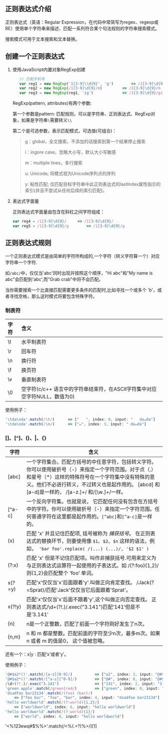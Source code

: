 ## 正则表达式介绍

正则表达式（英语：Regular Expression，在代码中常简写为regex、regexp或RE）使用单个字符串来描述、匹配一系列符合某个句法规则的字符串搜索模式。           

搜索模式可用于文本搜索和文本替换。



## 创建一个正则表达式    

1. 使用JavaScript内置对象RegExp创建     

   ```javascript
      // 匹配手机号
      var reg1 = new RegExp('1[3-9]\\d{9}', 'g')		=> /1[3-9]\d{9}/g
      var reg2 = new RegExp(/1[3-9]\d{9}/m)			=> /1[3-9]\d{9}/m
      var reg3 = new RegExp(reg1, 'ig')				=> /1[3-9]\d{9}/gi
   ```

   RegExp(pattern, attributes)有两个参数:

   第一个参数是pattern: 匹配规则，可以是字符串、正则表达式、RegExp对象，如果是字符串`\`需要转义`\\`

   第二个是可选参数，表示匹配模式，可选值(可组合)：

   > g：global，全文搜索，不添加的话搜索到第一个结果停止搜索
   >
   > i：ingore case，忽略大小写，默认大小写敏感
   >
   > m：multiple lines，多行搜索 
   >
   > u: Unicode; 将模式视为Unicode序列点的序列 
   >
   > y: 粘性匹配; 仅匹配目标字符串中此正则表达式的lastIndex属性指示的索引(并且不尝试从任何后续的索引匹配)。

2. 表达式字面量

   正则表达式字面量由包含在斜杠之间字符组成：

   ```javascript
   var reg4 = /1[3-9]\d{9}/		=> /1[3-9]\d{9}/
   var reg5 = /1[3-9]\d{9}/g		=> /1[3-9]\d{9}/g
   ```



## 正则表达式规则

一个正则表达式模式是由简单的字符所构成的,一个字符（转义字符算一个）对应字符串一个字符.    

如`/abc/`中，仅仅当'abc'同时出现并按照这个顺序，"Hi abc"和"My name is abc"会匹配到'abc',而"Grab crab"中将不会匹配。

当你需要搜索一个比直接匹配需要更多条件的匹配时,比如寻找一个或多个 'b'，或者寻找空格，那么这时模式将要包含特殊字符。



### 制表符

| 字符 | 含义                                                         |
| :--- | :----------------------------------------------------------- |
| \t   | 水平制表符                                                   |
| \r   | 回车符                                                       |
| \n   | 换行符                                                       |
| \f   | 换页符                                                       |
| \v   | 垂直制表符                                                   |
| \0   | 空字符(c/c++ 语言中的字符串结束符，在ASCII字符集中对应空字符NULL，数值为0) |

使用例子：

```javascript
'\tda\nda'.match(/\t/)		=> ["	", index: 0, input: "	da↵da"]
'\tda\nda'.match(/\n/)		=> ["↵", index: 3, input: "	da↵da"]
```



### []、[^]、()、|、{}      

| 字符   | 含义                                                         |
| ------ | ------------------------------------------------------------ |
| [abc]  | 一个字符集合。匹配方括号的中任意字符，包括转义字符。你可以使用破折号（-）来指定一个字符范围。对于点（.）和星号（*）这样的特殊符号在一个字符集中没有特殊的意义。他们不必进行转义，不过转义也是起作用的。 [abcd] 和[a-d]是一样的， /[a-z.]+/ 和/[\w.]+/一样。 |
| [^a-c] | 一个反向字符集。也就是说， 它匹配任何没有包含在方括号中的字符。你可以使用破折号（-）来指定一个字符范围。任何普通字符在这里都是起作用的。`[^abc]`和`[^a-c]`是一样的。 |
| (x)    | 匹配 'x' 并且记住匹配项, 括号被称为 *捕获括号*。 在正则表达式的替换环节，则要使用像 `$1`、`$2`、`$n` 这样的语法，例如，` 'bar foo'.replace( /(...) (...)/, '$2 $1' )` |
| (?:x)  | 匹配 'x' 但是不记住匹配项。叫作非捕获括号.可用来定义为与正则表达式运算符一起使用的子表达式。如 /(?:foo){1,2}/则{1,2}会匹配整个 ‘foo’ 单词。 |
| x(?=y) | 匹配'x'仅仅当'x'后面跟着'y'.叫做正向肯定查找。 /Jack(?=Sprat)/匹配'Jack'仅仅当它后面跟着'Sprat'。 |
| x(?!y) | 匹配'x'仅仅当'x'后面不跟着'y',这个叫做正向否定查找。 正则表达式/\d+(?!\.)/.exec("3.141")匹配‘141’但是不是‘3.141’ |
| {n}    | n是一个正整数，匹配了前面一个字符刚好发生了n次。             |
| {n,m}  | n 和 m 都是整数。匹配前面的字符至少n次，最多m次。如果 n 或者 m 的值是0， 这个值被忽略。 |

还有一个：x|y : 匹配‘x’或者‘y’。 

使用例子：

```javascript
'@#$a2*()'.match(/[a-z][0-9]/)			=> ["a2", index: 3, input: "@#$a2*()"]
'@#$a2*()'.match(/[^a-z][^0-9]/)		=> ["@#", index: 0, input: "@#$a2*()"]
/\d+(?!.)/.exec("3.141")				=> ["141", index: 2, input: "3.141"]
'green apple'.match(/green|red/)		=> ["green", index: 0, input: "green apple"]
'dsadfoo bar23134'.match(/(foo) (bar)/)	
    => ["foo bar", "foo", "bar", index: 4, input: "dsadfoo bar23134"]
'hello worldworld'.match(/(?:world){1,2}/)	
    => ["worldworld", index: 6, input: "hello worldworld"]
'hello worldworld'.match(/(?:world){1}/)	
    => ["world", index: 6, input: "hello worldworld"]
```





'<%123ewq#$%%>'.match(/<%(.+?)%>/)[1]





